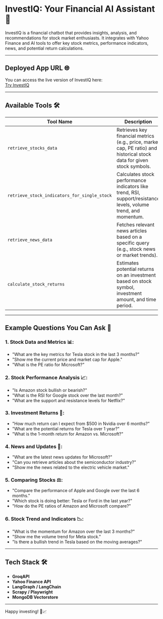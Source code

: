 # InvestIQ: Your Financial AI Assistant 🚀

InvestIQ is a financial chatbot that provides insights, analysis, and recommendations for stock market enthusiasts. It integrates with Yahoo Finance and AI tools to offer key stock metrics, performance indicators, news, and potential return calculations.

---

## Deployed App URL 🌐

You can access the live version of InvestIQ here:  
[Try InvestIQ](https://investiq-financial-assistant-kxzdg35hcx6eqxdqejhdzt.streamlit.app/)

---

## Available Tools 🛠️

| **Tool Name**                         | **Description**                                                                 |
|---------------------------------------|---------------------------------------------------------------------------------|
| `retrieve_stocks_data`                | Retrieves key financial metrics (e.g., price, market cap, PE ratio) and historical stock data for given stock symbols. |
| `retrieve_stock_indicators_for_single_stock` | Calculates stock performance indicators like trend, RSI, support/resistance levels, volume trend, and momentum. |
| `retrieve_news_data`                  | Fetches relevant news articles based on a specific query (e.g., stock news or market trends). |
| `calculate_stock_returns`             | Estimates potential returns on an investment based on stock symbol, investment amount, and time period. |

---

## Example Questions You Can Ask 🤖

### 1. **Stock Data and Metrics 📊:**
   - "What are the key metrics for Tesla stock in the last 3 months?"
   - "Show me the current price and market cap for Apple."
   - "What is the PE ratio for Microsoft?"

### 2. **Stock Performance Analysis 📈:**
   - "Is Amazon stock bullish or bearish?"
   - "What is the RSI for Google stock over the last month?"
   - "What are the support and resistance levels for Netflix?"

### 3. **Investment Returns 💸:**
   - "How much return can I expect from $500 in Nvidia over 6 months?"
   - "What are the potential returns for Tesla over 1 year?"
   - "What is the 1-month return for Amazon vs. Microsoft?"

### 4. **News and Updates 📰:**
   - "What are the latest news updates for Microsoft?"
   - "Can you retrieve articles about the semiconductor industry?"
   - "Show me the news related to the electric vehicle market."

### 5. **Comparing Stocks ⚖️:**
   - "Compare the performance of Apple and Google over the last 6 months."
   - "Which stock is doing better: Tesla or Ford in the last year?"
   - "How do the PE ratios of Amazon and Microsoft compare?"

### 6. **Stock Trend and Indicators 📉:**
   - "What is the momentum for Amazon over the last 3 months?"
   - "Show me the volume trend for Meta stock."
   - "Is there a bullish trend in Tesla based on the moving averages?"

---

## Tech Stack 🛠️

- **GroqAPI**
- **Yahoo Finance API**
- **LangGraph / LangChain**
- **Scrapy / Playwright**
- **MongoDB Vectorstore**

---

Happy investing! 🚀📈
